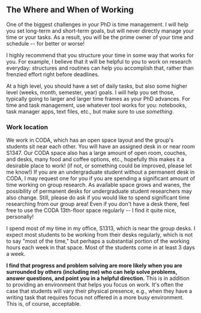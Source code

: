 ## The Where and When of Working

One of the biggest challenges in your PhD is time management.
I will help you set long-term and short-term goals, but will never directly manage your time or your tasks.
As a result, you will be the prime owner of your time and schedule -- for better or worse!

I highly recommend that you structure your time in some way that works for you.
For example, I believe that it will be helpful to you to work on research everyday: structures and routines can help you accomplish that, rather than frenzied effort right before deadlines.

At a high level, you should have a set of daily tasks, but also some higher level (weeks, month, semester, year) goals.
I will help you set those, typically going to larger and larger time frames as your PhD advances.
For time and task management, use whatever tool works for you: notebooks, task manager apps, text files, etc., but make sure to use _something_.

### Work location

We work in CODA, which has an open space layout and the group's students sit near each other.
You will have an assigned desk in or near room S1347.
Our CODA space also has a large amount of open room, couches, and desks, many food and coffee options, etc., hopefully this makes it a desirable place to work! (if not, or something could be improved, please let me know!)
If you are an undergraduate student without a permanent desk in CODA, I may request one for you if you are spending a significant amount of time working on group research.
As available space grows and wanes, the possibility of permanent desks for undergraduate student researchers may also change.
Still, please do ask if you would like to spend significant time researching from our group area!
Even if you don't have a desk there, feel free to use the CODA 13th-floor space regularly -- I find it quite nice, personally!

I spend most of my time in my office, S1313, which is near the group desks.
I expect most students to be working from their desks regularly, which is not to say "most of the time," but perhaps a substantial portion of the working hours each week in that space.
Most of the students come in at least 3 days a week.

**I find that progress and problem solving are more likely when you are surrounded by others (including me) who can help solve problems, answer questions, and point you in a helpful direction.**
This is in addition to providing an environment that helps you focus on work.
It's often the case that students will vary their physical presence, e.g., when they have a writing task that requires focus not offered in a more busy environment.
This is, of course, acceptable.
